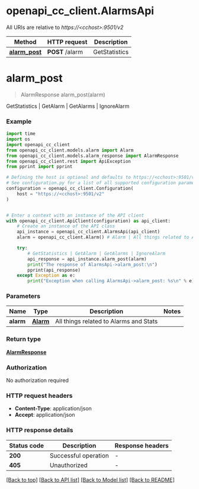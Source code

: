 # openapi_cc_client.AlarmsApi

All URIs are relative to *https://&lt;cchost&gt;:9501/v2*

Method | HTTP request | Description
------------- | ------------- | -------------
[**alarm_post**](AlarmsApi.md#alarm_post) | **POST** /alarm | GetStatistics | GetAlarm | GetAlarms | IgnoreAlarm


# **alarm_post**
> AlarmResponse alarm_post(alarm)

GetStatistics | GetAlarm | GetAlarms | IgnoreAlarm

### Example

```python
import time
import os
import openapi_cc_client
from openapi_cc_client.models.alarm import Alarm
from openapi_cc_client.models.alarm_response import AlarmResponse
from openapi_cc_client.rest import ApiException
from pprint import pprint

# Defining the host is optional and defaults to https://<cchost>:9501/v2
# See configuration.py for a list of all supported configuration parameters.
configuration = openapi_cc_client.Configuration(
    host = "https://<cchost>:9501/v2"
)


# Enter a context with an instance of the API client
with openapi_cc_client.ApiClient(configuration) as api_client:
    # Create an instance of the API class
    api_instance = openapi_cc_client.AlarmsApi(api_client)
    alarm = openapi_cc_client.Alarm() # Alarm | All things related to Alarms and Stats

    try:
        # GetStatistics | GetAlarm | GetAlarms | IgnoreAlarm
        api_response = api_instance.alarm_post(alarm)
        print("The response of AlarmsApi->alarm_post:\n")
        pprint(api_response)
    except Exception as e:
        print("Exception when calling AlarmsApi->alarm_post: %s\n" % e)
```



### Parameters

Name | Type | Description  | Notes
------------- | ------------- | ------------- | -------------
 **alarm** | [**Alarm**](Alarm.md)| All things related to Alarms and Stats | 

### Return type

[**AlarmResponse**](AlarmResponse.md)

### Authorization

No authorization required

### HTTP request headers

 - **Content-Type**: application/json
 - **Accept**: application/json

### HTTP response details
| Status code | Description | Response headers |
|-------------|-------------|------------------|
**200** | Successful operation |  -  |
**405** | Unauthorized |  -  |

[[Back to top]](#) [[Back to API list]](../README.md#documentation-for-api-endpoints) [[Back to Model list]](../README.md#documentation-for-models) [[Back to README]](../README.md)

